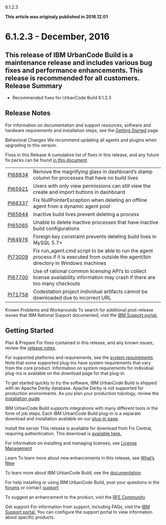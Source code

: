 





6.1.2.3

**This article was originaly published in 2016.12.01**


6.1.2.3 - December, 2016
========================





This release of IBM UrbanCode Build is a maintenance release and includes various bug fixes and performance enhancements. This release is recommended for all customers.
Release Summary
---------------

  
* Recommended fixes for UrbanCode Build 6.1.2.3

Release Notes
-------------

  

For information on documentation and support resources, software and hardware requirements and installation steps, see the [Getting Started](../getting-started) page.



Behavioral Changes
We recommend updating all agents and plugins when upgrading to this version.





Fixes in this Release
A cumulative list of fixes in this release, and any future fix packs can be found [in this document](http://www-01.ibm.com/support/docview.wss?uid=swg27043657).




|  |  |
| --- | --- |
| [PI68834](http://www.ibm.com/support/docview.wss?uid=swg1PI68834) | Remove the magnifying glass in dashboard’s stamp column for processes that have no build lives |
| [PI65921](http://www.ibm.com/support/docview.wss?uid=swg1PI65921) | Users with only view permissions can still view the create and import buttons in dashboard |
| [PI66337](http://www.ibm.com/support/docview.wss?uid=swg1PI66337) | Fix NullPointerException when deleting an offline agent from a dynamic agent pool |
| [PI65644](http://www.ibm.com/support/docview.wss?uid=swg1PI65644) | Inactive build lives prevent deleting a process |
| [PI65065](http://www.ibm.com/support/docview.wss?uid=swg1PI65065) | Unable to delete inactive processes that have inactive build configurations |
| [PI64976](http://www.ibm.com/support/docview.wss?uid=swg1PI64976) | Foreign key constraint prevents deleting build lives in MySQL 5.7+ |
| [PI73009](http://www.ibm.com/support/docview.wss?uid=swg1PI73009) | Fix run\_agent.cmd script to be able to run the agent process if it is executed from outside the agent/bin directory in Windows machines |
| [PI67700](http://www.ibm.com/support/docview.wss?uid=swg1PI67700) | Use of rational common licensing API’s to collect license availability information may crash if there are too many checkouts |
| [PI71758](http://www.ibm.com/support/docview.wss?uid=swg1PI71758) | Codestation project individual artifacts cannot be downloaded due to incorrect URL |





Known Problems and Workarounds
To search for additional post-release issues that IBM Rational Support documented, visit the [IBM Support portal.](https://www-947.ibm.com/support/entry/myportal/support?brandind=Rational)


Getting Started
---------------

  

Plan & Prepare
For fixes contained in this release, and any known issues, review the [release notes](../release-notes).


For supported platforms and requirements, see the [system requirements](http://www-01.ibm.com/support/docview.wss?uid=swg27044198). Note that some supported plug-ins have system requirements that vary from the core product. Information on system requirements for individual plug-ins is available on the download page for that plug-in.


To get started quickly to try the software, IBM UrbanCode Build is shipped with an Apache Derby database. Apache Derby is not supported for production environments. As you plan your production topology, review the [installation guide](http://www-01.ibm.com/support/knowledgecenter/SS8NMD_6.1.2/com.ibm.ucbuild.doc/topics/install_ch.html)


IBM UrbanCode Build supports integrations with many different tools in the form of job steps. Each IBM UrbanCode Build plug-in is a separate download and installation available on our [plug-in page](https://developer.ibm.com/urbancode/plugins/ibm-urbancode-build/).





Install the server
This release is available for download from Fix Central, requiring authentication. This download is [available here.](http://www-933.ibm.com/support/fixcentral/swg/selectFixes?parent=ibm~Rational&product=ibm/Rational/UrbanCode+Build&release=6.1.2.0&platform=All&function=all)  



For information on installing and managing licenses, see [License Management](http://www-01.ibm.com/support/knowledgecenter/SS8NMD_6.1.2/com.ibm.ucbuild.doc/topics/licenseManage.html)



Learn
To learn more about new enhancements in this release, see [What’s New](..) 


To learn more about IBM UrbanCode Build, see the  [documentation](http://www-01.ibm.com/support/knowledgecenter/SS8NMD_6.1.2)


For help installing or using IBM UrbanCode Build, post your questions in the [forums](https://developer.ibm.com/answers?community=urbancode) or contact  [support](http://www-947.ibm.com/support/entry/portal/support?brandind=Rational)


To suggest an enhancement to the product, visit the [RFE Community](http://www.ibm.com/developerworks/rfe/execute?use_case=submitRfe)





Get support
For information from support, including FAQs, visit the [IBM Support portal.](http://www-947.ibm.com/support/entry/portal/support?brandind=Rational) You can configure the support portal to view information about specific products.







